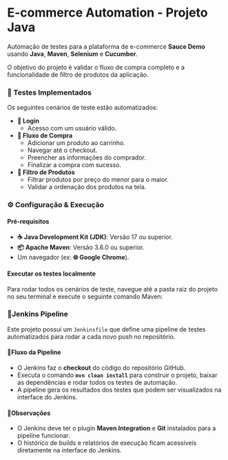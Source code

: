 # E-commerce Automation - Projeto Java

Automação de testes para a plataforma de e-commerce **Sauce Demo** usando **Java**, **Maven**, **Selenium** e **Cucumber**.

O objetivo do projeto é validar o fluxo de compra completo e a funcionalidade de filtro de produtos da aplicação.

### 🧪 Testes Implementados

Os seguintes cenários de teste estão automatizados:

- **🔑 Login**
    * Acesso com um usuário válido.
- **🛒 Fluxo de Compra**
    * Adicionar um produto ao carrinho.
    * Navegar até o checkout.
    * Preencher as informações do comprador.
    * Finalizar a compra com sucesso.
- **🔎 Filtro de Produtos**
    * Filtrar produtos por preço do menor para o maior.
    * Validar a ordenação dos produtos na tela.

### ⚙️ Configuração & Execução

#### Pré-requisitos
- **☕ Java Development Kit (JDK)**: Versão 17 ou superior.
- **📦 Apache Maven**: Versão 3.6.0 ou superior.
- Um navegador (ex: **🌐 Google Chrome**).

#### Executar os testes localmente
Para rodar todos os cenários de teste, navegue até a pasta raiz do projeto no seu terminal e execute o seguinte comando Maven:

### 🚀Jenkins Pipeline
Este projeto possui um `Jenkinsfile` que define uma pipeline de testes automatizados para rodar a cada novo push no repositório.

#### 🔄Fluxo da Pipeline
* O Jenkins faz o **checkout** do código do repositório GitHub.
* Executa o comando **`mvn clean install`** para construir o projeto, baixar as dependências e rodar todos os testes de automação.
* A pipeline gera os resultados dos testes que podem ser visualizados na interface do Jenkins.

#### 📝Observações
* O Jenkins deve ter o plugin **Maven Integration** e **Git** instalados para a pipeline funcionar.
* O histórico de builds e relatórios de execução ficam acessíveis diretamente na interface do Jenkins.
